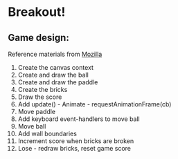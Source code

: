 # Breakout! 


## Game design:

Reference materials from [Mozilla](https://developer.mozilla.org/en-US/docs/Web/API/Canvas_API)

1. Create the canvas context
2. Create and draw the ball
3. Create and draw the paddle
4. Create the bricks
5. Draw the score
6. Add update() - Animate - requestAnimationFrame(cb)
7. Move paddle
8. Add keyboard event-handlers to move ball
9. Move ball
10. Add wall boundaries
11. Increment score when bricks are broken
12. Lose - redraw bricks, reset game score
